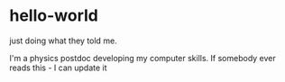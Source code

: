 # hello-world

just doing what they told me. 

I'm a physics postdoc developing my computer skills. 
If somebody ever reads this - I can update it
